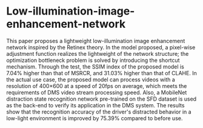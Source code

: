 # Low-illumination-image-enhancement-network

This paper proposes a lightweight low-illumination image enhancement network inspired by the Retinex theory. In the model proposed, a pixel-wise adjustment function realizes the lightweight of the network structure; the optimization bottleneck problem is solved by introducing the shortcut mechanism. Through the test, the SSIM index of the proposed model is 7.04% higher than that of MSRCR, and 31.03% higher than that of CLAHE. In the actual use case, the proposed model can process videos with a resolution of 400×600 at a speed of 20fps on average, which meets the requirements of DMS video stream processing speed. Also, a MobileNet distraction state recognition network pre-trained on the SFD dataset is used as the back-end to verify its application in the DMS system. The results show that the recognition accuracy of the driver's distracted behavior in a low-light environment is improved by 75.39% compared to before use.
